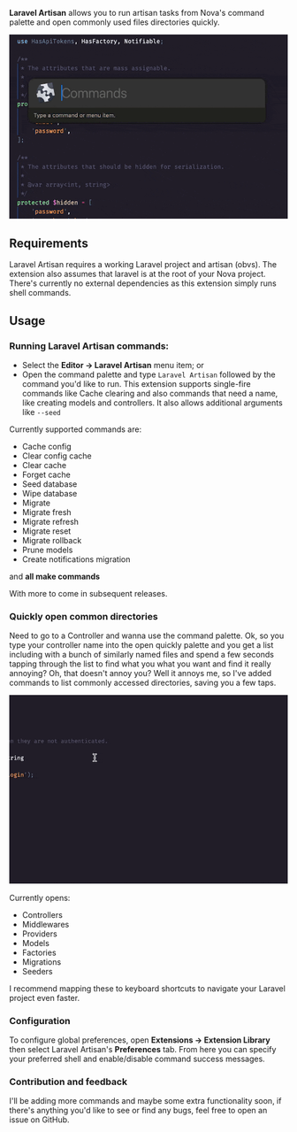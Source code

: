 **Laravel Artisan** allows you to run artisan tasks from Nova's command palette and open commonly used files directories quickly.

<!--
🎈 It can also be helpful to include a screenshot or GIF showing your extension in action:
-->

![](https://raw.githubusercontent.com/TeriyakiBomb/nova-artisan/main/Images/screen.gif)

## Requirements

Laravel Artisan requires a working Laravel project and artisan (obvs).
The extension also assumes that laravel is at the root of your Nova project.
There's currently no external dependencies as this extension simply runs shell commands.

## Usage

<!--
🎈 If users will interact with your extension manually, describe those options:
-->

### Running Laravel Artisan commands:

- Select the **Editor → Laravel Artisan** menu item; or
- Open the command palette and type `Laravel Artisan` followed by the command you'd like to run. This extension supports single-fire commands like Cache clearing and also commands that need a name, like creating models and controllers. It also allows additional arguments like `--seed`

Currently supported commands are:

- Cache config
- Clear config cache
- Clear cache
- Forget cache
- Seed database
- Wipe database
- Migrate
- Migrate fresh
- Migrate refresh
- Migrate reset
- Migrate rollback
- Prune models
- Create notifications migration

and **all make commands**

With more to come in subsequent releases.

### Quickly open common directories

Need to go to a Controller and wanna use the command palette. Ok, so you type your controller name into the open quickly palette and you get a list including with a bunch of similarly named files and spend a few seconds tapping through the list to find what you what you want and find it really annoying? Oh, that doesn't annoy you? Well it annoys me, so I've added commands to list commonly accessed directories, saving you a few taps.

![](https://raw.githubusercontent.com/TeriyakiBomb/nova-artisan/main/Images/openDir.gif)

Currently opens:

- Controllers
- Middlewares
- Providers
- Models
- Factories
- Migrations
- Seeders

I recommend mapping these to keyboard shortcuts to navigate your Laravel project even faster.

### Configuration

<!--
🎈 If your extension offers global- or workspace-scoped preferences, consider pointing users toward those settings. For example:
-->

To configure global preferences, open **Extensions → Extension Library** then select Laravel Artisan's **Preferences** tab. From here you can specify your preferred shell and enable/disable command success messages.

<!-- You can also configure preferences on a per-project basis in **Project → Project Settings...** -->

### Contribution and feedback

I'll be adding more commands and maybe some extra functionality soon, if there's anything you'd like to see or find any bugs, feel free to open an issue on GitHub.
